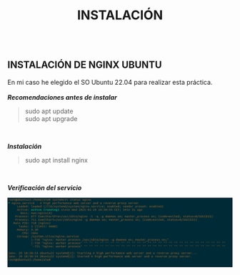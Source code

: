 <h1 align="center"> INSTALACIÓN </h1>  
<BR>
<BR>

## INSTALACIÓN DE NGINX UBUNTU  
En mi caso he elegido el SO Ubuntu 22.04 para realizar esta práctica.  
<br>
*__Recomendaciones antes de instalar__*  
> sudo apt update  
> sudo apt upgrade

<br>

*__Instalación__*
> sudo apt install nginx

<br>

*__Verificación del servicio__*  

![nginx status](./img/nginx_status.png)


